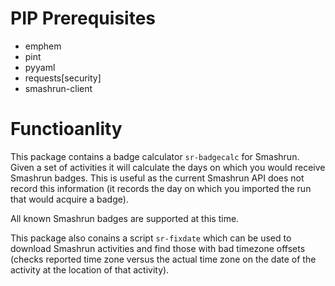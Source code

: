 # PIP Prerequisites
   * emphem
   * pint
   * pyyaml
   * requests[security]
   * smashrun-client

# Functioanlity
This package contains a badge calculator `sr-badgecalc` for Smashrun. Given a set of activities it will calculate the days on which you would receive Smashrun badges. This is useful as the current Smashrun API does not record this information (it records the day on which you imported the run that would acquire a badge).

All known Smashrun badges are supported at this time.

This package also conains a script `sr-fixdate` which can be used to download Smashrun activities and find those with bad timezone offsets (checks reported time zone versus the actual time zone on the date of the activity at the location of that activity).

